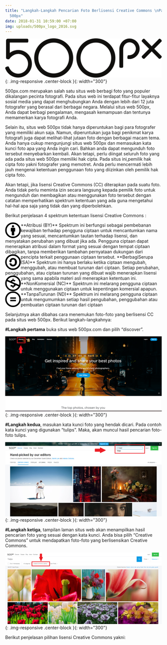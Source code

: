 ```yaml
---
title: "Langkah-Langkah Pencarian Foto Berlisensi Creative Commons \nPada Situs Web
  500px"
date: 2018-01-31 10:59:00 +07:00
img: uploads/500px_logo_2016.svg
---
```


![500px_logo_2016.svg](/uploads/500px_logo_2016.svg){: .img-responsive .center-block }{: width="300"}


500px.com merupakan salah satu situs web berbagi foto yang populer dikalangan pecinta fotografi. Pada situs web ini terdapat fitur-fitur layaknya sosial media yang dapat menghubungkan Anda dengan lebih dari 12 juta fotografer yang berasal dari berbagai negara. Melalui situs web 500px, Anda dapat berbagi pengalaman, mengasah kemampuan dan tentunya memamerkan karya fotografi Anda. 

Selain itu, situs web 500px tidak hanya diperuntukan bagi para fotografer yang memiliki akun saja. Namun, diperuntukan juga bagi penikmat karya fotografi juga dapat melihat-lihat jutaan foto dengan berbagai macam tema. Anda hanya cukup mengunjungi situs web 500px dan memasukan kata kunci foto apa yang Anda ingin cari. Bahkan anda dapat mengunduh foto tersebut menyebarkan kembali. Akan tetapi, perlu diingat seluruh foto yang ada pada situs web 500px memiliki hak cipta. Pada situs ini,pemilik hak cipta foto yakni fotografer yang memotret. Anda perlu mencermati lebih jauh mengenai ketentuan penggunaan foto yang diizinkan oleh pemilik hak cipta foto. 

Akan tetapi, jika lisensi Creative Commons (CC) diterapkan pada suatu foto. Anda tidak perlu meminta izin secara langsung kepada pemilik foto untuk mengunduh dan membagikan atau menggunakan foto tersebut dengan catatan memperhatikan spektrum ketentuan yang ada guna mengetahui hal-hal apa saja yang tidak dan yang diperbolehkan. 

Berikut penjelasan 4 spektrum ketentuan  lisensi Creative Commons :
 
<img style="float: left;" src="/uploads/BY-354f63.png" class="img-responsive" width="50"> 
**Atribusi (BY)**
Spektrum ini berfungsi sebagai pembebanan kewajiban terhadap pengguna ciptaan untuk  mencantumkan nama yang sesuai, mencantumkan tautan terhadap lisensi, dan menyatakan perubahan yang dibuat jika ada. Pengguna ciptaan dapat menerapkan atribusi dalam format yang sesuai dengan tempat ciptaan dibagikan, tanpa memberikan tambahan pernyataan dukungan dari pencipta terkait penggunaan ciptaan tersebut.


<img style="float: left;" src="/uploads/SA.png" class="img-responsive" width="50">
**BerbagiSerupa (SA)** 
Spektrum ini hanya berlaku ketika ciptaan mengubah, menggubah, atau membuat turunan dari ciptaan. Setiap perubahan, penggubahan, atau ciptaan turunan yang dibuat wajib menerapkan lisensi yang sama apabila materi asli menerapkan ketentuan ini.


<img style="float: left;" src="/uploads/NC.png" class="img-responsive" width="50">
**NonKomersial (NC)** 
Spektrum ini melarang pengguna ciptaan untuk menggunakan ciptaan untuk kepentingan komersial apapun.


<img style="float: left;" src="/uploads/ND.png" class="img-responsive" width="50">
**TanpaTurunan (ND)**
Spektrum ini melarang pengguna ciptaan untuk mengumumkan setiap hasil pengubahan, penggubahan atau pembuatan ciptaan turunan dari ciptaan


Selanjutnya akan dibahas cara menemukan foto-foto yang berlisensi CC pada situs web 500px. Berikut langkah-langkahnya: 

**#Langkah pertama** buka situs web 500px.com dan pilih “discover”.

![gambar 1.png](/uploads/gambar%201.png){: .img-responsive .center-block }{: width="300"}

**#Langkah kedua**, masukan kata kunci foto yang hendak dicari. Pada contoh kata kunci yang digunakan “tulips”. Maka, akan muncul hasil pencarian foto-foto tulips.

![gambar 2.png](/uploads/gambar%202.png){: .img-responsive .center-block }{: width="300"}

**#Langkah ketiga**, tampilan laman situs web akan menampilkan hasil pencarian foto yang sesuai dengan kata kunci. Anda bisa pilih “Creative Commons” untuk mendapatkan foto-foto yang berlisensikan Creative Commons.

![gambar 3.png](/uploads/gambar%203.png){: .img-responsive .center-block }{: width="300"}

Berikut penjelasan pilihan lisensi Creative Commons yakni: 


